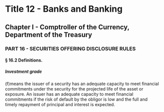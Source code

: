 
# Title 12 - Banks and Banking
## Chapter I - Comptroller of the Currency, Department of the Treasury
### PART 16 - SECURITIES OFFERING DISCLOSURE RULES
#### § 16.2 Definitions.
##### Investment grade

(f)means the issuer of a security has an adequate capacity to meet financial commitments under the security for the projected life of the asset or exposure. An issuer has an adequate capacity to meet financial commitments if the risk of default by the obligor is low and the full and timely repayment of principal and interest is expected.
